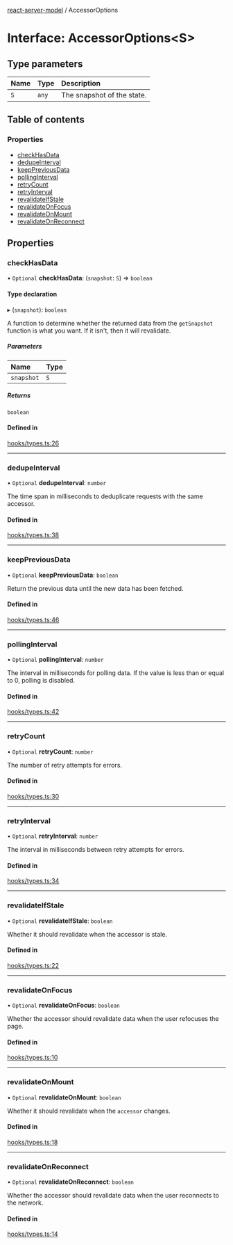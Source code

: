 [react-server-model](../README.md) / AccessorOptions

# Interface: AccessorOptions<S\>

## Type parameters

| Name | Type | Description |
| :------ | :------ | :------ |
| `S` | `any` | The snapshot of the state. |

## Table of contents

### Properties

- [checkHasData](AccessorOptions.md#checkhasdata)
- [dedupeInterval](AccessorOptions.md#dedupeinterval)
- [keepPreviousData](AccessorOptions.md#keeppreviousdata)
- [pollingInterval](AccessorOptions.md#pollinginterval)
- [retryCount](AccessorOptions.md#retrycount)
- [retryInterval](AccessorOptions.md#retryinterval)
- [revalidateIfStale](AccessorOptions.md#revalidateifstale)
- [revalidateOnFocus](AccessorOptions.md#revalidateonfocus)
- [revalidateOnMount](AccessorOptions.md#revalidateonmount)
- [revalidateOnReconnect](AccessorOptions.md#revalidateonreconnect)

## Properties

### checkHasData

• `Optional` **checkHasData**: (`snapshot`: `S`) => `boolean`

#### Type declaration

▸ (`snapshot`): `boolean`

A function to determine whether the returned data from the `getSnapshot` function is what you want. If it isn't, then it will revalidate.

##### Parameters

| Name | Type |
| :------ | :------ |
| `snapshot` | `S` |

##### Returns

`boolean`

#### Defined in

[hooks/types.ts:26](https://github.com/jason89521/react-fetch/blob/f9fe784/src/lib/hooks/types.ts#L26)

___

### dedupeInterval

• `Optional` **dedupeInterval**: `number`

The time span in milliseconds to deduplicate requests with the same accessor.

#### Defined in

[hooks/types.ts:38](https://github.com/jason89521/react-fetch/blob/f9fe784/src/lib/hooks/types.ts#L38)

___

### keepPreviousData

• `Optional` **keepPreviousData**: `boolean`

Return the previous data until the new data has been fetched.

#### Defined in

[hooks/types.ts:46](https://github.com/jason89521/react-fetch/blob/f9fe784/src/lib/hooks/types.ts#L46)

___

### pollingInterval

• `Optional` **pollingInterval**: `number`

The interval in milliseconds for polling data. If the value is less than or equal to 0, polling is disabled.

#### Defined in

[hooks/types.ts:42](https://github.com/jason89521/react-fetch/blob/f9fe784/src/lib/hooks/types.ts#L42)

___

### retryCount

• `Optional` **retryCount**: `number`

The number of retry attempts for errors.

#### Defined in

[hooks/types.ts:30](https://github.com/jason89521/react-fetch/blob/f9fe784/src/lib/hooks/types.ts#L30)

___

### retryInterval

• `Optional` **retryInterval**: `number`

The interval in milliseconds between retry attempts for errors.

#### Defined in

[hooks/types.ts:34](https://github.com/jason89521/react-fetch/blob/f9fe784/src/lib/hooks/types.ts#L34)

___

### revalidateIfStale

• `Optional` **revalidateIfStale**: `boolean`

Whether it should revalidate when the accessor is stale.

#### Defined in

[hooks/types.ts:22](https://github.com/jason89521/react-fetch/blob/f9fe784/src/lib/hooks/types.ts#L22)

___

### revalidateOnFocus

• `Optional` **revalidateOnFocus**: `boolean`

Whether the accessor should revalidate data when the user refocuses the page.

#### Defined in

[hooks/types.ts:10](https://github.com/jason89521/react-fetch/blob/f9fe784/src/lib/hooks/types.ts#L10)

___

### revalidateOnMount

• `Optional` **revalidateOnMount**: `boolean`

Whether it should revalidate when the `accessor` changes.

#### Defined in

[hooks/types.ts:18](https://github.com/jason89521/react-fetch/blob/f9fe784/src/lib/hooks/types.ts#L18)

___

### revalidateOnReconnect

• `Optional` **revalidateOnReconnect**: `boolean`

Whether the accessor should revalidate data when the user reconnects to the network.

#### Defined in

[hooks/types.ts:14](https://github.com/jason89521/react-fetch/blob/f9fe784/src/lib/hooks/types.ts#L14)
